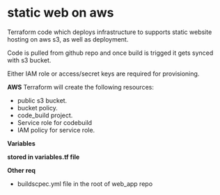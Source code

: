 # static web on aws


Terraform code which deploys infrastructure to supports
static website hosting on aws s3, as well as deployment.

Code is pulled from github repo and once build is trigged it
gets synced with s3 bucket. 

Either IAM role or access/secret keys are required for provisioning.



**AWS**
Terraform will create the following resources:

  - public s3 bucket.
  - bucket policy.
  - code_build project.
  - Service role for codebuild
  - IAM policy for service role.


**Variables**

__stored in variables.tf file__


**Other req**

  - buildscpec.yml file in the root of web_app repo
